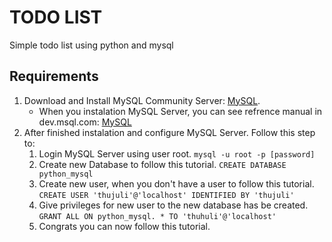 # TODO LIST

Simple todo list using python and mysql

## Requirements

1. Download and Install MySQL Community Server: [MySQL](https://dev.mysql.com/downloads/mysql/).
    - When you instalation MySQL Server, you can see refrence manual in dev.msql.com: [MySQL](https://dev.mysql.com/doc/refman/8.0/en/installing.html)
2. After finished instalation and configure MySQL Server. Follow this step to:
    1. Login MySQL Server using user root.
        `mysql -u root -p [password]`
    2. Create new Database to follow this tutorial.
        `CREATE DATABASE python_mysql`
    3. Create new user, when you don't have a user to follow this tutorial.
        `CREATE USER 'thujuli'@'localhost' IDENTIFIED BY 'thujuli'`
    4. Give privileges for new user to the new database has be created.
        `GRANT ALL ON python_mysql. * TO 'thuhuli'@'localhost'`
    5. Congrats you can now follow this tutorial.